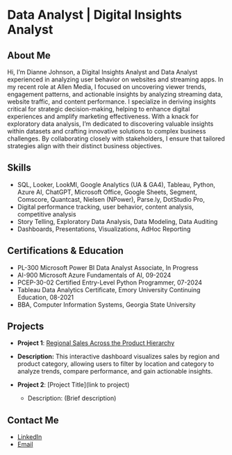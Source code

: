 # Data Analyst | Digital Insights Analyst

## About Me
Hi, I’m Dianne Johnson, a Digital Insights Analyst and Data Analyst experienced in analyzing user behavior on websites and streaming apps. In my recent role at Allen Media, I focused on uncovering viewer trends, engagement patterns, and actionable insights by analyzing streaming data, website traffic, and content performance. I specialize in deriving insights critical for strategic decision-making, helping to enhance digital experiences and amplify marketing effectiveness. With a knack for exploratory data analysis, I’m dedicated to discovering valuable insights within datasets and crafting innovative solutions to complex business challenges. By collaborating closely with stakeholders, I ensure that tailored strategies align with their distinct business objectives.

## Skills
- SQL, Looker, LookMl, Google Analytics (UA & GA4), Tableau, Python, Azure AI, ChatGPT, Microsoft Office, Google Sheets, Segment, Comscore, Quantcast, Nielsen (NPower), Parse.ly, DotStudio Pro, 
- Digital performance tracking, user behavior, content analysis, competitive analysis
- Story Telling, Exploratory Data Analysis, Data Modeling, Data Auditing
- Dashboards, Presentations, Visualizations, AdHoc Reporting
 
## Certifications & Education
- PL-300 Microsoft Power BI Data Analyst Associate,  In Progress
- AI-900 Microsoft Azure Fundamentals of AI, 09-2024
- PCEP-30-02 Certified Entry-Level Python Programmer, 07-2024
- Tableau Data Analytics Certificate, Emory University Continuing Education, 08-2021
- BBA, Computer Information Systems,  Georgia State University

## Projects
- **Project 1**: [Regional Sales Across the Product Hierarchy](https://public.tableau.com/views/RegionalSalesAcrossTheProductHierarchy_16310530580340/RegonalSales?:language=en-US&:sid=&:redirect=auth&:display_count=n&:origin=viz_share_link)

- **Description:** This interactive  dashboard visualizes sales by region and product category, allowing users to filter by location and category to analyze trends, compare performance, and gain actionable insights.
- **Project 2**: [Project Title](link to project)
  - Description: (Brief description)

## Contact Me
- [LinkedIn](https://www.linkedin.com/in/diannejohnsondataanalyst/)
- [Email](mailto:diannejohnson.dataanalyst@gmail.com)


